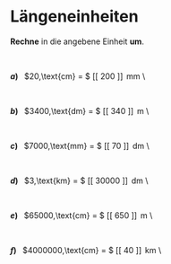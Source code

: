 <!--
version:  0.0.1

language: de

@style
input {
    text-align: center;
}

.flex-container {
    display: flex;
    flex-wrap: wrap;
    align-items: stretch;
    gap: 20px;
}

.flex-child {
    flex: 1;
    min-width: 350px;
    margin-right: 20px;
}

@media (max-width: 400px) {
    .flex-child {
        flex: 100%;
        margin-right: 0;
    }
}
@end

formula: \carry   \textcolor{red}{\scriptsize #1}
formula: \digit   \rlap{\carry{#1}}\phantom{#2}#2
formula: \permil  \text{‰}

import: https://raw.githubusercontent.com/LiaTemplates/Tikz-Jax/main/README.md

script: https://cdn.jsdelivr.net/gh/LiaTemplates/Tikz-Jax@main/dist/index.js


tags: Einheiten, Länge, leicht, sehr niedrig, Angeben

comment: Rechne die Längeneinheit richtig um.

author: Martin Lommatzsch

-->




# Längeneinheiten


**Rechne** in die angebene Einheit **um**.

<br>


<section class="flex-container">

<div class="flex-child">

__$a)\;\;$__ $20\,\text{cm} = $ [[  200  ]] $\,\text{mm}$ \

</div>
<br>
<div class="flex-child">

__$b)\;\;$__ $3400\,\text{dm} = $ [[  340  ]] $\,\text{m}$ \

</div>
<br>
<div class="flex-child">

__$c)\;\;$__ $7000\,\text{mm} = $ [[  70   ]] $\,\text{dm}$ \

</div>
<br>
<div class="flex-child">

__$d)\;\;$__ $3\,\text{km} = $ [[ 30000 ]] $\,\text{dm}$ \

</div>
<br>
<div class="flex-child">

__$e)\;\;$__ $65000\,\text{cm} = $ [[  650  ]] $\,\text{m}$ \

</div>
<br>
<div class="flex-child">

__$f)\;\;$__ $4000000\,\text{cm} = $ [[   40  ]] $\,\text{km}$ \

</div>


</section>

<br>
<br>
<br>
<br>
<br>